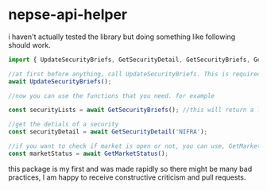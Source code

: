# nepse-api-helper

i haven't actually tested the library but doing something like following should work. 

```javascript
import { UpdateSecurityBriefs, GetSecurityDetail, GetSecurityBriefs, GetMarketStatus } from "nepse-api-helper";

//at first before anything, call UpdateSecurityBriefs. This is required to get a cache of security id and symbol
await UpdateSecurityBriefs();

//now you can use the functions that you need. for example

const securityLists = await GetSecurityBriefs(); //this will return a list of all securities including active and inactive, with thier status.

//get the detials of a security
const securityDetail = await GetSecurityDetail('NIFRA');

//if you want to check if market is open or not, you can use, GetMarketStatus
const marketStatus = await GetMarketStatus();
```

this package is my first and was made rapidly so there might be many bad practices, I am happy to receive constructive criticism and pull requests.
